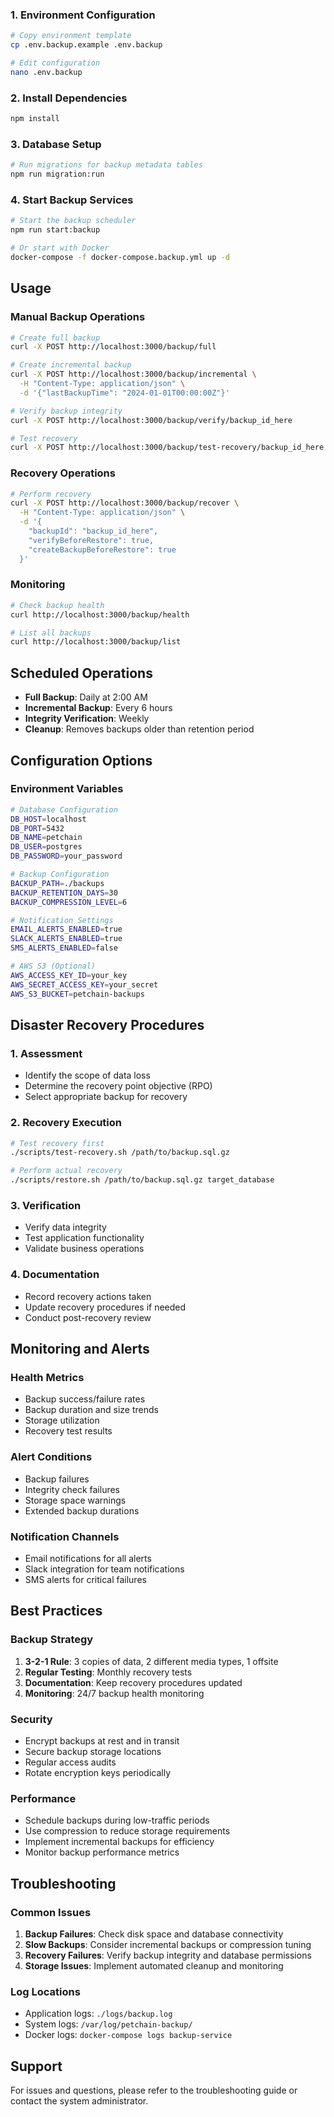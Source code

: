 ### 1. Environment Configuration
```bash
# Copy environment template
cp .env.backup.example .env.backup

# Edit configuration
nano .env.backup
```

### 2. Install Dependencies
```bash
npm install
```

### 3. Database Setup
```bash
# Run migrations for backup metadata tables
npm run migration:run
```

### 4. Start Backup Services
```bash
# Start the backup scheduler
npm run start:backup

# Or start with Docker
docker-compose -f docker-compose.backup.yml up -d
```

## Usage

### Manual Backup Operations
```bash
# Create full backup
curl -X POST http://localhost:3000/backup/full

# Create incremental backup
curl -X POST http://localhost:3000/backup/incremental \
  -H "Content-Type: application/json" \
  -d '{"lastBackupTime": "2024-01-01T00:00:00Z"}'

# Verify backup integrity
curl -X POST http://localhost:3000/backup/verify/backup_id_here

# Test recovery
curl -X POST http://localhost:3000/backup/test-recovery/backup_id_here
```

### Recovery Operations
```bash
# Perform recovery
curl -X POST http://localhost:3000/backup/recover \
  -H "Content-Type: application/json" \
  -d '{
    "backupId": "backup_id_here",
    "verifyBeforeRestore": true,
    "createBackupBeforeRestore": true
  }'
```

### Monitoring
```bash
# Check backup health
curl http://localhost:3000/backup/health

# List all backups
curl http://localhost:3000/backup/list
```

## Scheduled Operations
- **Full Backup**: Daily at 2:00 AM
- **Incremental Backup**: Every 6 hours
- **Integrity Verification**: Weekly
- **Cleanup**: Removes backups older than retention period

## Configuration Options

### Environment Variables
```bash
# Database Configuration
DB_HOST=localhost
DB_PORT=5432
DB_NAME=petchain
DB_USER=postgres
DB_PASSWORD=your_password

# Backup Configuration
BACKUP_PATH=./backups
BACKUP_RETENTION_DAYS=30
BACKUP_COMPRESSION_LEVEL=6

# Notification Settings
EMAIL_ALERTS_ENABLED=true
SLACK_ALERTS_ENABLED=true
SMS_ALERTS_ENABLED=false

# AWS S3 (Optional)
AWS_ACCESS_KEY_ID=your_key
AWS_SECRET_ACCESS_KEY=your_secret
AWS_S3_BUCKET=petchain-backups
```

## Disaster Recovery Procedures

### 1. Assessment
- Identify the scope of data loss
- Determine the recovery point objective (RPO)
- Select appropriate backup for recovery

### 2. Recovery Execution
```bash
# Test recovery first
./scripts/test-recovery.sh /path/to/backup.sql.gz

# Perform actual recovery
./scripts/restore.sh /path/to/backup.sql.gz target_database
```

### 3. Verification
- Verify data integrity
- Test application functionality
- Validate business operations

### 4. Documentation
- Record recovery actions taken
- Update recovery procedures if needed
- Conduct post-recovery review

## Monitoring and Alerts

### Health Metrics
- Backup success/failure rates
- Backup duration and size trends
- Storage utilization
- Recovery test results

### Alert Conditions
- Backup failures
- Integrity check failures
- Storage space warnings
- Extended backup durations

### Notification Channels
- Email notifications for all alerts
- Slack integration for team notifications
- SMS alerts for critical failures

## Best Practices

### Backup Strategy
1. **3-2-1 Rule**: 3 copies of data, 2 different media types, 1 offsite
2. **Regular Testing**: Monthly recovery tests
3. **Documentation**: Keep recovery procedures updated
4. **Monitoring**: 24/7 backup health monitoring

### Security
- Encrypt backups at rest and in transit
- Secure backup storage locations
- Regular access audits
- Rotate encryption keys periodically

### Performance
- Schedule backups during low-traffic periods
- Use compression to reduce storage requirements
- Implement incremental backups for efficiency
- Monitor backup performance metrics

## Troubleshooting

### Common Issues
1. **Backup Failures**: Check disk space and database connectivity
2. **Slow Backups**: Consider incremental backups or compression tuning
3. **Recovery Failures**: Verify backup integrity and database permissions
4. **Storage Issues**: Implement automated cleanup and monitoring

### Log Locations
- Application logs: `./logs/backup.log`
- System logs: `/var/log/petchain-backup/`
- Docker logs: `docker-compose logs backup-service`

## Support
For issues and questions, please refer to the troubleshooting guide or contact the system administrator.